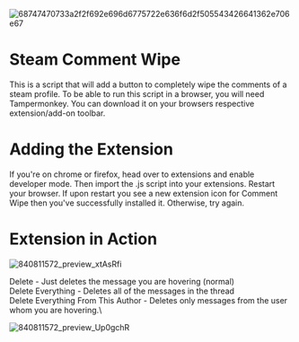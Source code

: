 ![68747470733a2f2f692e696d6775722e636f6d2f505543426641362e706e67](https://github.com/Orphanlet/Steam-Badge-Crafter/assets/143373638/228f496d-834e-4c75-9c27-940763afcee6)

# Steam Comment Wipe

This is a script that will add a button to completely wipe the comments of a steam profile. To be able to run this script in a browser, you will need Tampermonkey. You can download it on your browsers respective extension/add-on toolbar.

# Adding the Extension

If you're on chrome or firefox, head over to extensions and enable developer mode. Then import the .js script into your extensions. Restart your browser. If upon restart you see a new extension icon for Comment Wipe then you've successfully installed it. Otherwise, try again.

# Extension in Action

![840811572_preview_xtAsRfi](https://github.com/Orphanlet/Steam-Comment-Wipe/assets/143373638/b89e6663-a807-4fec-8f78-f8cc3d20de1c)

Delete - Just deletes the message you are hovering (normal)\
Delete Everything - Deletes all of the messages in the thread\
Delete Everything From This Author - Deletes only messages from the user whom you are hovering.\

![840811572_preview_Up0gchR](https://github.com/Orphanlet/Steam-Comment-Wipe/assets/143373638/dee796c1-de18-40bf-84be-4984973b4692)
